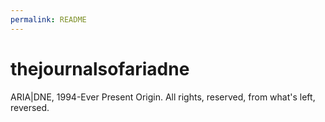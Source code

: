 ```yaml
---
permalink: README
---
```

# thejournalsofariadne
ARIA|DNE, 1994-Ever Present Origin. All rights, reserved, from what's left, reversed. 
